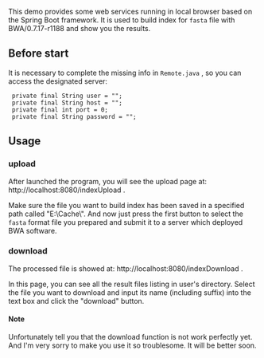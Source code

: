 This demo provides some web services running in local browser based on the Spring Boot framework. It is used to build index for `fasta` file with BWA/0.7.17-r1188 and show you the results. 

## Before start

It is necessary to complete the missing info in `Remote.java` , so you can access the designated server: 

```
 private final String user = "";
 private final String host = "";
 private final int port = 0;
 private final String password = "";
```

## Usage

### upload

After launched the program, you will see the upload page at: http://localhost:8080/indexUpload .

Make sure the file you want to build index has been saved in a specified path called "E:\\Cache\\". And now just press the first button to select the `fasta` format file you prepared and submit it to a server which deployed BWA software. 

### download

The processed file is showed at: http://localhost:8080/indexDownload .

In this page, you can see all the result files listing in user's directory. Select the file you want to download and input its name (including suffix) into the text box and click the "download" button. 

#### Note

Unfortunately tell you that the download function is not work perfectly yet. And I'm very sorry to make you use it so troublesome. It will be better soon. 